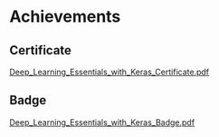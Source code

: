

# Achievements
## Certificate
[Deep_Learning_Essentials_with_Keras_Certificate.pdf](https://prod-files-secure.s3.us-west-2.amazonaws.com/03e82b26-cccb-4906-bb56-adabcbdc0655/f5cf1405-8a02-49a4-beb6-3d50b033ba6e/Deep_Learning_Essentials_with_Keras_Certificate.pdf?X-Amz-Algorithm=AWS4-HMAC-SHA256&X-Amz-Content-Sha256=UNSIGNED-PAYLOAD&X-Amz-Credential=ASIAZI2LB4662Y2T4HD7%2F20250206%2Fus-west-2%2Fs3%2Faws4_request&X-Amz-Date=20250206T071359Z&X-Amz-Expires=3600&X-Amz-Security-Token=IQoJb3JpZ2luX2VjED8aCXVzLXdlc3QtMiJGMEQCIFUp6U3lfxR3X2TzaCcEi4tNVlE2KXg4F7IjYZS08gNVAiBn%2Bn7BUHGqYsLNR28gUV70w3y9liYwGW%2F%2FKwYdrCLCZyr%2FAwhYEAAaDDYzNzQyMzE4MzgwNSIMfhKmKD16yIqSeKX%2FKtwDa2uZWsZSjZP%2B4e2EMyEV7Qyhxp58tAJ511GQrSETV7AeP%2BKR2aTnU2n6960aTxx5jqCe2N7VyVQS4BFb%2Flw7bvdkutavF87bqYP%2BGE4sYhk0OpxgkqoKjnB9nmRbFkITh5gUeLvopC4zVkG2WLMSt3PC8HkuwxHSv7DqvsY9QKyRXSQsfQr0rRcxJG7OnQhJoIuo1HlY3ypVAQHv6JBq7dv5H1eQklvMxPMXxskp1q4d6CN4PSNBDgKJX%2FHapWjGmdrAcggEb7cBeCwBGkmpezN2RB%2FnM0ipyjNA4gHinL4a9QDi%2BdcWroj5usigvjG5lq9skgFLQltXJfQalP3%2BMHSYVhq5h%2FnAeKgMyND4QjetdSEMt6xPlBHfgGsSHQLBCReuuxY1xD4rqkDe6agbw1oP6smbEL181QDYOlWU6z2U3cbhespysxc%2BJD1nhpMjF2qBw2J7Bt8dHX1mXgZfwxybvQ6gxBtv8hYRahl3cNamd7JPkCbQsvpi5D5LLXhlYSXwwFZfvFRmkaafRR0nkaxKnV7YlnzyGTrXWge4w5zuXN85fZecSVGyQs3DNiIf4uLaDmWgFXYx5kP4CPCvRPvRdZ4K9XoDMC1c5brT3%2FNk4ai0dYwoaRVC94Qwp7aRvQY6pgEcUgB%2FVfAocecuY65uxp8Mg0C7yd2vzFOH2L9EMARvjCt0slmJ43gHUunaYpb%2F0a254LB9enyo6M46TFNcKyeNH3hQhGGsz0KXfaEQl99WQmOj9y1FwDbenGqOKfMEipXTSYfzbK32GFkzWo0QMKnVOkO6BsCekYG7x0kNprILHvlBnUFaA5Z6GX%2BFsmpIM%2F640qOkIjONWhrdjTWSDTBCSyzOrmRG&X-Amz-Signature=4f1bf58dd9d4f028f85637eeea1ad00de6174828703069a3a3db55f1dc486c6b&X-Amz-SignedHeaders=host&x-id=GetObject)
## Badge
[Deep_Learning_Essentials_with_Keras_Badge.pdf](https://prod-files-secure.s3.us-west-2.amazonaws.com/03e82b26-cccb-4906-bb56-adabcbdc0655/5c209097-6d96-477f-a031-edc11aa6225f/Deep_Learning_Essentials_with_Keras_Badge.pdf?X-Amz-Algorithm=AWS4-HMAC-SHA256&X-Amz-Content-Sha256=UNSIGNED-PAYLOAD&X-Amz-Credential=ASIAZI2LB4662Y2T4HD7%2F20250206%2Fus-west-2%2Fs3%2Faws4_request&X-Amz-Date=20250206T071359Z&X-Amz-Expires=3600&X-Amz-Security-Token=IQoJb3JpZ2luX2VjED8aCXVzLXdlc3QtMiJGMEQCIFUp6U3lfxR3X2TzaCcEi4tNVlE2KXg4F7IjYZS08gNVAiBn%2Bn7BUHGqYsLNR28gUV70w3y9liYwGW%2F%2FKwYdrCLCZyr%2FAwhYEAAaDDYzNzQyMzE4MzgwNSIMfhKmKD16yIqSeKX%2FKtwDa2uZWsZSjZP%2B4e2EMyEV7Qyhxp58tAJ511GQrSETV7AeP%2BKR2aTnU2n6960aTxx5jqCe2N7VyVQS4BFb%2Flw7bvdkutavF87bqYP%2BGE4sYhk0OpxgkqoKjnB9nmRbFkITh5gUeLvopC4zVkG2WLMSt3PC8HkuwxHSv7DqvsY9QKyRXSQsfQr0rRcxJG7OnQhJoIuo1HlY3ypVAQHv6JBq7dv5H1eQklvMxPMXxskp1q4d6CN4PSNBDgKJX%2FHapWjGmdrAcggEb7cBeCwBGkmpezN2RB%2FnM0ipyjNA4gHinL4a9QDi%2BdcWroj5usigvjG5lq9skgFLQltXJfQalP3%2BMHSYVhq5h%2FnAeKgMyND4QjetdSEMt6xPlBHfgGsSHQLBCReuuxY1xD4rqkDe6agbw1oP6smbEL181QDYOlWU6z2U3cbhespysxc%2BJD1nhpMjF2qBw2J7Bt8dHX1mXgZfwxybvQ6gxBtv8hYRahl3cNamd7JPkCbQsvpi5D5LLXhlYSXwwFZfvFRmkaafRR0nkaxKnV7YlnzyGTrXWge4w5zuXN85fZecSVGyQs3DNiIf4uLaDmWgFXYx5kP4CPCvRPvRdZ4K9XoDMC1c5brT3%2FNk4ai0dYwoaRVC94Qwp7aRvQY6pgEcUgB%2FVfAocecuY65uxp8Mg0C7yd2vzFOH2L9EMARvjCt0slmJ43gHUunaYpb%2F0a254LB9enyo6M46TFNcKyeNH3hQhGGsz0KXfaEQl99WQmOj9y1FwDbenGqOKfMEipXTSYfzbK32GFkzWo0QMKnVOkO6BsCekYG7x0kNprILHvlBnUFaA5Z6GX%2BFsmpIM%2F640qOkIjONWhrdjTWSDTBCSyzOrmRG&X-Amz-Signature=ee71d7c670d88248ca19f19a7ba28cdc883e8e19b7ae04d237c6aed83e8e1b75&X-Amz-SignedHeaders=host&x-id=GetObject)
